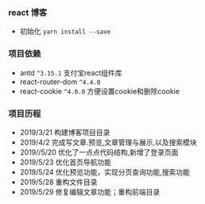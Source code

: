 ### react 博客 
- 初始化 `yarn install --save`
### 项目依赖
- antd `^3.15.1`
 支付宝react组件库
- react-router-dom `^4.4.0`
- react-cookie `^4.0.0`
  方便设置cookie和删除cookie
### 项目历程
- 2019/3/21 构建博客项目目录
- 2019/4/2 完成写文章.预览,文章管理与展示,以及搜索模块
- 2019//5/20  优化了一点点代码结构,新增了登录页面
- 2019/5/23 优化首页导航功能
- 2019/5/24 优化预览功能，实现分页查询功能,搜索功能
- 2019/5/28 重构文件目录
- 2019/5/29 修复编辑文章功能；重构前端目录

